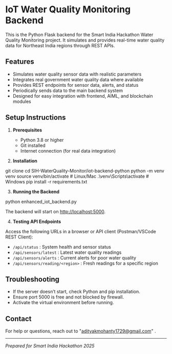 # IoT Water Quality Monitoring Backend

This is the Python Flask backend for the Smart India Hackathon Water Quality Monitoring project. It simulates and provides real-time water quality data for Northeast India regions through REST APIs.

## Features

- Simulates water quality sensor data with realistic parameters
- Integrates real government water quality data where available
- Provides REST endpoints for sensor data, alerts, and status
- Periodically sends data to the main backend system
- Designed for easy integration with frontend, AIML, and blockchain modules

## Setup Instructions

1. **Prerequisites**
   - Python 3.8 or higher
   - Git installed
   - Internet connection (for real data integration)


2. **Installation**

git clone <repository-url>
cd SIH-WaterQuality-Monitor/iot-backend-python
python -m venv venv
source venv/bin/activate # Linux/Mac
.\venv\Scripts\activate # Windows
pip install -r requirements.txt


3. **Running the Backend**

python enhanced_iot_backend.py

The backend will start on [http://localhost:5000](http://localhost:5000).


4. **Testing API Endpoints**

Access the following URLs in a browser or API client (Postman/VSCode REST Client):

- `/api/status` : System health and sensor status
- `/api/sensors/latest` : Latest water quality readings
- `/api/sensors/alerts` : Current alerts for poor water quality
- `/api/sensors/reading/<region>` : Fresh readings for a specific region

## Troubleshooting

- If the server doesn’t start, check Python and pip installation.
- Ensure port 5000 is free and not blocked by firewall.
- Activate the virtual environment before running.

## Contact

For help or questions, reach out to "adityakmohanty1729@gmail.com" .

---

*Prepared for Smart India Hackathon 2025*



